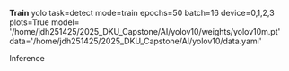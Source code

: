 **Train**
yolo task=detect mode=train epochs=50 batch=16 device=0,1,2,3 plots=True model= '/home/jdh251425/2025_DKU_Capstone/AI/yolov10/weights/yolov10m.pt' data='/home/jdh251425/2025_DKU_Capstone/AI/yolov10/data.yaml'

Inference